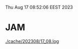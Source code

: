 Thu Aug 17 08:52:06 EEST 2023
# JAM
<a href='./cache/202308/17_08.log'>./cache/202308/17_08.log</a>
